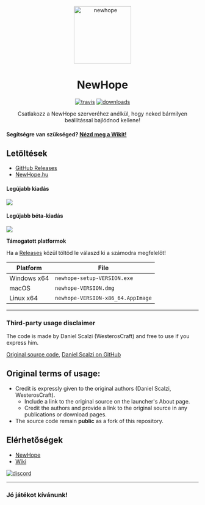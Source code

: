 <p align="center"><img src="./app/assets/images/NewHopeSealCircle.png" width="150px" height="150px" alt="newhope"></p>

<h1 align="center">NewHope</h1>

[<p align="center"><img src="https://img.shields.io/travis/pepyta/NewHopeLauncher.svg?style=for-the-badge" alt="travis">](https://travis-ci.org/pepyta/NewHopeLauncher) [<img src="https://img.shields.io/github/downloads/pepyta/NewHopeLauncher/total.svg?style=for-the-badge" alt="downloads">](https://github.com/pepyta/NewHopeLauncher/releases)</p>

<p align="center">Csatlakozz a NewHope szerveréhez anélkül, hogy neked bármilyen beállítással bajlódnod kellene!</p>

#### Segítségre van szükséged? [Nézd meg a Wikit!][wiki]

## Letöltések

- [GitHub Releases](https://github.com/pepyta/NewHopeLauncher/releases)
- [NewHope.hu](https://newhope.hu/launcher.php)

#### Legújabb kiadás
[![](https://img.shields.io/github/release/pepyta/NewHopeLauncher.svg?style=flat-square)](https://github.com/pepyta/NewHopeLauncher/releases/latest)

#### Legújabb béta-kiadás
[![](https://img.shields.io/github/release/pepyta/NewHopeLauncher/all.svg?style=flat-square)](https://github.com/pepyta/NewHopeLauncher/releases)

**Támogatott platformok**

Ha a [Releases](https://github.com/pepyta/NewhopeLaunceher/releases) közül töltöd le válaszd ki a számodra megfelelőt!

| Platform | File |
| -------- | ---- |
| Windows x64 | `newhope-setup-VERSION.exe` |
| macOS | `newhope-VERSION.dmg` |
| Linux x64 | `newhope-VERSION-x86_64.AppImage` |

---

### Third-party usage disclaimer

The code is made by Daniel Scalzi (WesterosCraft) and free to use if you express him.

[Original source code](https://github.com/WesterosCraftCode/ElectronLauncher), [Daniel Scalzi on GitHub](https://github.com/WesterosCraftCode)

## Original terms of usage:

* Credit is expressly given to the original authors (Daniel Scalzi, WesterosCraft).
  * Include a link to the original source on the launcher's About page.
  * Credit the authors and provide a link to the original source in any publications or download pages.
* The source code remain **public** as a fork of this repository.

## Elérhetőségek

* [NewHope][newhope]
* [Wiki][wiki]

[![discord](https://discordapp.com/api/guilds/491282546529665034/embed.png?style=banner2)][discord]

---

### Jó játékot kívánunk!

[newhope]: https://newhope.hu/ 'NewHope.hu'
[discord]: https://discord.gg/WprFHEC 'Discord'
[wiki]: https://github.com/pepyta/NewHopeLauncher/wiki 'wiki'
